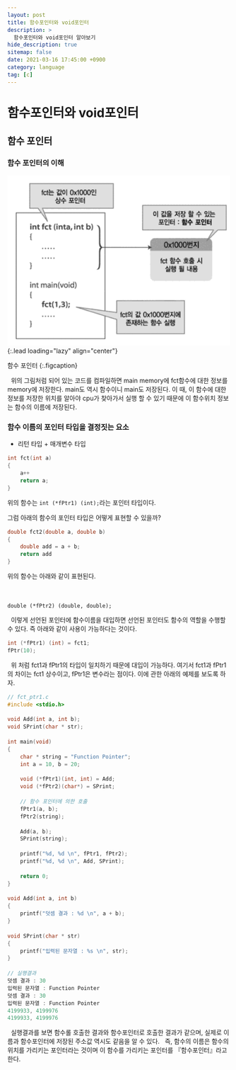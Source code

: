 ```yaml
---
layout: post
title: 함수포인터와 void포인터
description: >
  함수포인터와 void포인터 알아보기
hide_description: true
sitemap: false
date: 2021-03-16 17:45:00 +0900
category: language
tag: [c]
---
```


# 함수포인터와 void포인터

## 함수 포인터

### 함수 포인터의 이해

![함수포인터](/assets/img/language/c/function_pointer.png)
{:.lead loading="lazy" align="center"}

함수 포인터
{:.figcaption}

&nbsp;&nbsp;위의 그림처럼 되어 있는 코드를 컴파일하면 main memory에 fct함수에 대한 정보를 memory에 저장한다. main도 역시 함수이니 main도 저장된다. 이 때, 이 함수에 대한 정보를 저장한 위치를 알아야 cpu가 찾아가서 실행 할 수 있기 때문에 이 함수위치 정보는 함수의 이름에 저장된다.

### 함수 이름의 포인터 타입을 결정짓는 요소

* 리턴 타입 + 매개변수 타입

```c
int fct(int a)
{
    a++
    return a;
}
```

위의 함수는 `int (*fPtr1) (int);`라는 포인터 타입이다.

그럼 아래의 함수의 포인터 타입은 어떻게 표현할 수 있을까?

```c
double fct2(double a, double b)
{
    double add = a + b;
    return add
}
```

위의 함수는 아래와 같이 표현된다.
<br/>
<br/>
<br/>

`double (*fPtr2) (double, double);`

&nbsp;&nbsp;이렇게 선언된 포인터에 함수이름을 대입하면 선언된 포인터도 함수의 역할을 수행할 수 있다. 즉 아래와 같이 사용이 가능하다는 것이다.

```c
int (*fPtr1) (int) = fct1;
fPtr(10);
```

&nbsp;&nbsp;위 처럼 fct1과 fPtr1의 타입이 일치하기 때문에 대입이 가능하다. 여기서 fct1과 fPtr1의 차이는 fct1 상수이고, fPtr1은 변수라는 점이다. 이에 관한 아래의 예제를 보도록 하자.

```c
// fct_ptr1.c
#include <stdio.h>

void Add(int a, int b);
void SPrint(char * str);

int main(void)
{
    char * string = "Function Pointer";
    int a = 10, b = 20;

    void (*fPtr1)(int, int) = Add;
    void (*fPtr2)(char*) = SPrint;

    // 함수 포인터에 의한 호출
    fPtr1(a, b);
    fPtr2(string);

    Add(a, b);
    SPrint(string);

    printf("%d, %d \n", fPtr1, fPtr2);
    printf("%d, %d \n", Add, SPrint);

    return 0;
}

void Add(int a, int b)
{
    printf("덧셈 결과 : %d \n", a + b);
}

void SPrint(char * str)
{
    printf("입력된 문자열 : %s \n", str);
}

// 실행결과
덧셈 결과 : 30
입력된 문자열 : Function Pointer
덧셈 결과 : 30
입력된 문자열 : Function Pointer
4199933, 4199976
4199933, 4199976
```

&nbsp;&nbsp;실행결과를 보면 함수롤 호출한 결과와 함수포인터로 호출한 결과가 같으며, 실제로 이름과 함수포인터에 저장된 주소값 역시도 같음을 알 수 있다.
&nbsp;&nbsp;즉, 함수의 이름은 함수의 위치를 가리키는 포인터라는 것이며 이 함수를 가리키는 포인터를 『함수포인터』라고 한다.

